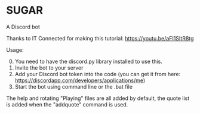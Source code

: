 # SUGAR
A Discord bot

Thanks to IT Connected for making this tutorial: https://youtu.be/aFI1SItR8tg


Usage:

0. You need to have the discord.py library installed to use this.
1. Invite the bot to your server
2. Add your Discord bot token into the code (you can get it from here: https://discordapp.com/developers/applications/me)
3. Start the bot using command line or the .bat file

The help and rotating "Playing" files are all added by default, the quote list is added when the "addquote" command is used.